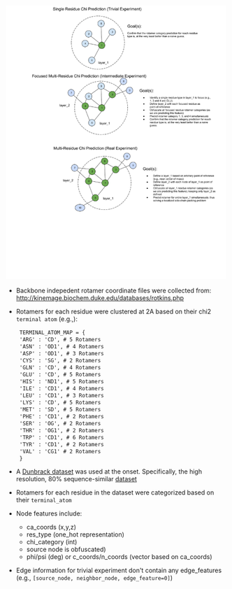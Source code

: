 
![experiments](https://github.com/vwslz/se3_transformer/blob/master/data/dl-experiments.png)
* Backbone indepedent rotamer coordinate files were collected from: http://kinemage.biochem.duke.edu/databases/rotkins.php
* Rotamers for each residue were clustered at 2A based on their chi2 `terminal atom` (e.g.,):
 
   ``` # 1 Rotamer for ALA, GLY, PRO
    TERMINAL_ATOM_MAP = {
    'ARG' : 'CD', # 5 Rotamers
    'ASN' : 'OD1', # 4 Rotamers
    'ASP' : 'OD1', # 3 Rotamers
    'CYS' : 'SG', # 2 Rotamers
    'GLN' : 'CD', # 4 Rotamers
    'GLU' : 'CD', # 5 Rotamers
    'HIS' : 'ND1', # 5 Rotamers
    'ILE' : 'CD1', # 4 Rotamers
    'LEU' : 'CD1', # 3 Rotamers
    'LYS' : 'CD', # 5 Rotamers
    'MET' : 'SD', # 5 Rotamers
    'PHE' : 'CD1', # 2 Rotamers
    'SER' : 'OG', # 2 Rotamers
    'THR' : 'OG1', # 2 Rotamers
    'TRP' : 'CD1', # 6 Rotamers
    'TYR' : 'CD1', # 2 Rotamers
    'VAL' : 'CG1' # 2 Rotamers
    }
  ``` 
 * A [Dunbrack dataset](http://dunbrack.fccc.edu/Guoli/pisces_download.php) was used at the onset.  Specifically, the high resolution, 80% sequence-similar [dataset](http://dunbrack.fccc.edu/Guoli/culledpdb_hh/cullpdb_pc80_res2.0_R0.25_d210225_chains22717.gz)
* Rotamers for each residue in the dataset were categorized based on their `terminal_atom` 
* Node features include:
  - ca_coords (x,y,z)
  - res_type (one_hot representation)
  - chi_category (int)
  - source node is obfuscated)
  - phi/psi (deg) or c_coords/n_coords (vector based on ca_coords)
* Edge information for trivial experiment don't contain any edge_features (e.g., `[source_node, neighbor_node, edge_feature=0]`)
